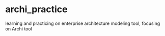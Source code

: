 # archi_practice
learning and practicing on enterprise architecture modeling tool, focusing on Archi tool
